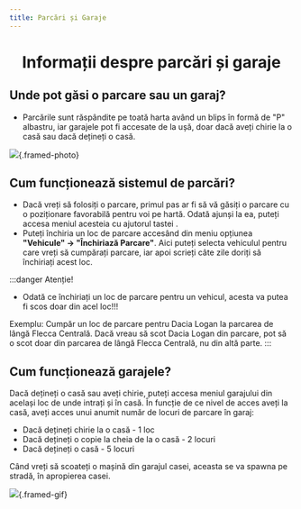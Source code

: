 ```yaml
---
title: Parcări și Garaje
---
```

<script setup> 
    import KeyIcon from '../.vitepress/components/KeyIcon.vue'
</script>

# <center>Informații despre parcări și garaje</center>

## Unde pot găsi o parcare sau un garaj?

- Parcările sunt răspândite pe toată harta având un blips în formă de "P" albastru, iar garajele pot fi accesate de la ușă, doar dacă aveți chirie la o casă sau dacă dețineți o casă.

![](https://i.imgur.com/8IvPCRq.png){.framed-photo}

## Cum funcționează sistemul de parcări?

- Dacă vreți să folosiți o parcare, primul pas ar fi să vă găsiți o parcare cu o poziționare favorabilă pentru voi pe hartă. Odată ajunși la ea, puteți accesa meniul acesteia cu ajutorul tastei <KeyIcon keyType="e"/>.
- Puteți închiria un loc de parcare accesând din meniu opțiunea **"Vehicule" -> "Închiriază Parcare"**. Aici puteți selecta vehiculul pentru care vreți să cumpărați parcare, iar apoi scrieți câte zile doriți să închiriați acest loc. 

:::danger Atenție!
- Odată ce închiriați un loc de parcare pentru un vehicul, acesta va putea fi scos doar din acel loc!!!

Exemplu: Cumpăr un loc de parcare pentru Dacia Logan la parcarea de lângă Flecca Centrală. Dacă vreau să scot Dacia Logan din parcare, pot să o scot doar din parcarea de lângă Flecca Centrală, nu din altă parte.
:::

## Cum funcționează garajele?

Dacă dețineți o casă sau aveți chirie, puteți accesa meniul garajului din același loc de unde intrați și în casă. În funcție de ce nivel de acces aveți la casă, aveți acces unui anumit număr de locuri de parcare în garaj:

- Dacă dețineți chirie la o casă - 1 loc
- Dacă dețineți o copie la cheia de la o casă - 2 locuri
- Dacă dețineți o casă - 5 locuri

Când vreți să scoateți o mașină din garajul casei, aceasta se va spawna pe stradă, în apropierea casei.

![](https://i.imgur.com/NLua9Q8.gif){.framed-gif}